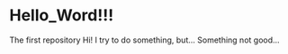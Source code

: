 Hello_Word!!!
==========

The first repository
Hi!
I try to do something, but...
Something not good...
